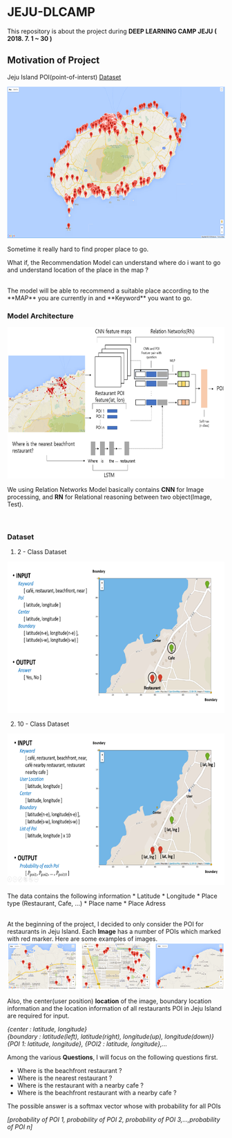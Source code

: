 # JEJU-DLCAMP

This repository is about the project during **DEEP LEARNING CAMP JEJU ( 2018. 7. 1 ~ 30 )**

## Motivation of Project

Jeju Island POI(point-of-interst) [Dataset](https://www.data.go.kr/dataset/15004770/fileData.do)
<p align="center">
    <img src="Figure/Jeju_all_restarant.png" height="350"/>
</p>

Sometime it really hard to find proper place to go.


What if, the Recommendation Model can understand where do i want to go and understand location of the place in the map ?

<br/>
The model will be able to recommend a suitable place according to the **MAP** you are currently in and **Keyword** you want to go.



### Model Architecture
<p align="center">
    <img src="Figure/first_model.png" height="350"/>
</p>

We using Relation Networks Model basically contains **CNN** for Image processing, and **RN** for Relational reasoning between two object(Image, Test).<br/><br/><br/>


### Dataset
1) 2 - Class Dataset
<p align="center">
    <img src="Figure/2class_dataset.png" height="350"/>
</p>

2) 10 - Class Dataset
<p align="center">
    <img src="Figure/10class_dataset.png" height="350"/>
</p>
The data contains the following information
* Latitude
* Longitude
* Place type (Restaurant, Cafe, ...)
* Place name
* Place Adress<br/><br/>

At the beginning of the project, I decided to only consider the POI for restaurants in Jeju Island. Each **Image** has a number of 
POIs which marked with red marker. Here are some examples of images.
<img src="/Figure/image_sample.png" alt="drawing"/>

Also, the center(user position) **location** of the image, boundary location information and the location information of all restaurants POI in Jeju Island are required for input.

*{center : latitude, longitude}<br/>
{boundary : latitude(left), latitude(right), longitude(up), longitude(down)}<br/>
{POI 1: latitude, longitude}, {POI2 : latitude, longitude},...*


Among the various **Questions**, I will focus on the following questions first.<br/>
* Where is the beachfront restaurant ?
* Where is the nearest restaurant ?
* Where is the restaurant with a nearby cafe ?
* Where is the beachfront restaurant with a nearby cafe ?

The possible answer is a softmax vector whose with probability for all POIs

*[probability of POI 1, probability of POI 2, probability of POI 3,...,probability of POI n]*
